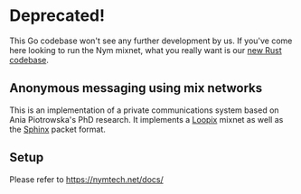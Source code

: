 # Deprecated! 

This Go codebase won't see any further development by us. If you've come here looking to run the Nym mixnet, what you really want is our [new Rust codebase](https://github.com/nymtech/nym).

## Anonymous messaging using mix networks

This is an implementation of a private communications system based on
Ania Piotrowska's PhD research. It implements a 
[Loopix](https://arxiv.org/abs/1703.00536) mixnet as well as the 
[Sphinx](https://cypherpunks.ca/~iang/pubs/Sphinx_Oakland09.pdf) packet format.

## Setup

Please refer to https://nymtech.net/docs/
